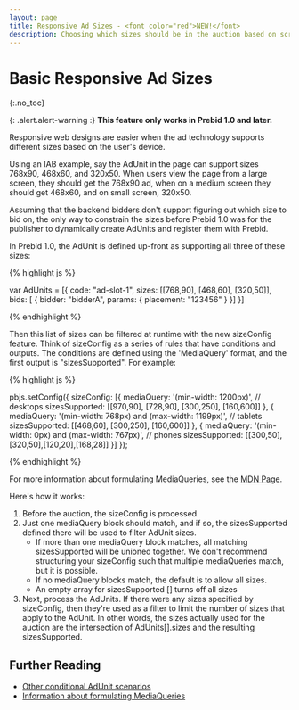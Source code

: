 ```yaml
---
layout: page
title: Responsive Ad Sizes - <font color="red">NEW!</font>
description: Choosing which sizes should be in the auction based on screen size
---
```


<div class="bs-docs-section" markdown="1">

# Basic Responsive Ad Sizes
{:.no_toc}

{: .alert.alert-warning :}
**This feature only works in Prebid 1.0 and later.**  

Responsive web designs are easier when the ad technology supports different sizes based on the user's device.

Using an IAB example, say the AdUnit in the page can support sizes 768x90, 468x60, and 320x50. When users
view the page from a large screen, they should get the 768x90 ad, when on a medium screen they should get
468x60, and on small screen, 320x50.

Assuming that the backend bidders don't support figuring out which size to bid on, the only way to
constrain the sizes before Prebid 1.0 was for the publisher to dynamically create AdUnits and register them with Prebid.

In Prebid 1.0, the AdUnit is defined up-front as supporting all three of these sizes:

{% highlight js %}

var AdUnits = [{
    code: "ad-slot-1",
    sizes: [[768,90], [468,60], [320,50]], 
    bids: [
        {
            bidder: "bidderA",
            params: {
                placement: "123456"
            }
       }]
}]

{% endhighlight %}

Then this list of sizes can be
filtered at runtime with the new sizeConfig feature. Think of sizeConfig as a series of rules that have
conditions and outputs. The conditions are defined using the 'MediaQuery' format, and the first output
is "sizesSupported". For example:

{% highlight js %}

pbjs.setConfig({
  sizeConfig: [{
       mediaQuery: '(min-width: 1200px)',                         // desktops
       sizesSupported: [[970,90], [728,90], [300,250], [160,600]]
     }, {
       mediaQuery: '(min-width: 768px) and (max-width: 1199px)',  // tablets
       sizesSupported: [[468,60], [300,250], [160,600]]
     }, {
       mediaQuery: '(min-width: 0px) and (max-width: 767px)',     // phones
       sizesSupported: [[300,50],[320,50],[120,20],[168,28]]
  }]
});

{% endhighlight %}

For more information about formulating MediaQueries, see the [MDN Page](https://developer.mozilla.org/en-US/docs/Web/CSS/Media_Queries/Using_media_queries).

Here's how it works:

1. Before the auction, the sizeConfig is processed. 
1. Just one mediaQuery block should match, and if so, the sizesSupported defined there will be used to filter AdUnit sizes.
    * If more than one mediaQuery block matches, all matching sizesSupported will be unioned together. We don't recommend structuring your sizeConfig such that multiple mediaQueries match, but it is possible.
    * If no mediaQuery blocks match, the default is to allow all sizes.
    * An empty array for sizesSupported [] turns off all sizes
1. Next, process the AdUnits. If there were any sizes specified by sizeConfig, then they're used as a filter to limit the number of sizes that apply to the AdUnit. In other words, the sizes actually used for the auction are the intersection of AdUnits[].sizes and the resulting sizesSupported.

## Further Reading

+ [Other conditional AdUnit scenarios]({{site.baseurl}}/dev-docs/feature-conditional.html)
+ [Information about formulating MediaQueries](https://developer.mozilla.org/en-US/docs/Web/CSS/Media_Queries/Using_media_queries)

</div>
